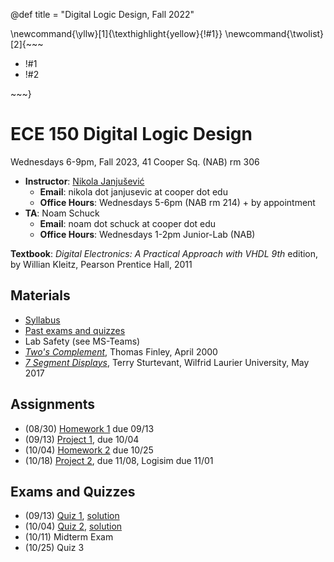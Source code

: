 @def title = "Digital Logic Design, Fall 2022"

\newcommand{\yllw}[1]{\texthighlight{yellow}{!#1}}
\newcommand{\twolist}[2]{~~~ <ul><li>!#1</li><li>!#2</li></ul> ~~~}

# ECE 150 Digital Logic Design

Wednesdays 6-9pm, Fall 2023, 41 Cooper Sq. (NAB) rm 306

* **Instructor**: [Nikola Janjušević](/)
    - **Email**: nikola dot janjusevic at cooper dot edu
    - **Office Hours**: Wednesdays 5-6pm (NAB rm 214) + by appointment
* **TA**: Noam Schuck
    - **Email**: noam dot schuck at cooper dot edu
    - **Office Hours**: Wednesdays 1-2pm Junior-Lab (NAB)

**Textbook**: *Digital Electronics: A Practical Approach with VHDL 9th* 
    edition, by Willian Kleitz, Pearson Prentice Hall, 2011

## Materials 
- [Syllabus](/assets/dld23/syllabus.pdf)
- [Past exams and quizzes](/teaching/dld)
- Lab Safety (see MS-Teams)
- [*Two's Complement*](https://www.cs.cornell.edu/~tomf/notes/cps104/twoscomp.html), Thomas Finley, April 2000
- [*7 Segment Displays*](http://denethor.wlu.ca/common/7_segment.shtml#:~:text=If%20the%20device%20is%20common,must%20be%20pulled%20%22high%22.), Terry Sturtevant, Wilfrid Laurier University, May 2017

## Assignments
- (08/30) [Homework 1](/assets/dld23/hw1.pdf) due 09/13
- (09/13) [Project 1](/assets/dld23/project1.pdf), due 10/04
- (10/04) [Homework 2](/assets/dld23/hw2.pdf) due 10/25
- (10/18) [Project 2](/assets/dld23/project2.pdf), due 11/08, Logisim due 11/01 
<!-- - (11/08) Final Project, due 12/13 (report due 12/20) -->

## Exams and Quizzes 
- (09/13) [Quiz 1](/assets/dld23/quiz1.pdf), [solution](/assets/dld23/quiz1_solution.pdf)
- (10/04) [Quiz 2](/assets/dld23/quiz2.pdf), [solution](/assets/dld23/quiz2_solution.pdf)
- (10/11) Midterm Exam
- (10/25) Quiz 3 
<!-- - (11/15) Quiz 4 -->
<!-- - (11/29) Final Exam -->

